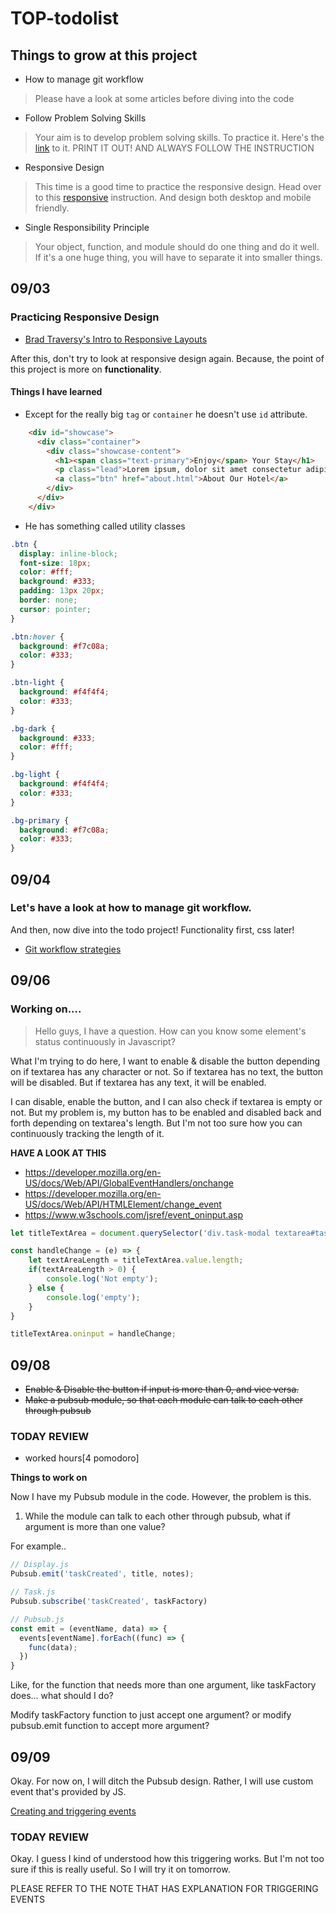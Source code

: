 # TOP-todolist

## Things to grow at this project

- How to manage git workflow
> Please have a look at some articles before diving into the code

- Follow Problem Solving Skills
> Your aim is to develop problem solving skills. To practice it. Here's the [link](https://www.theodinproject.com/courses/web-development-101/lessons/problem-solving) to it. 
> PRINT IT OUT! AND ALWAYS FOLLOW THE INSTRUCTION

- Responsive Design
> This time is a good time to practice the responsive design. Head over to this [responsive](https://www.theodinproject.com/courses/html-and-css/lessons/responsive-design) instruction. And design both desktop and mobile friendly.

- Single Responsibility Principle
> Your object, function, and module should do one thing and do it well. If it's a one huge thing, you will have to separate it into smaller things.


## 09/03

### Practicing Responsive Design
- [Brad Traversy's Intro to Responsive Layouts](https://www.udemy.com/course/modern-html-css-from-the-beginning/learn/lecture/13285364#overview)

After this, don't try to look at responsive design again. Because, the point of this project is more on **functionality**.

#### Things I have learned

- Except for the really big `tag` or `container` he doesn't use `id` attribute.

```html
    <div id="showcase">
      <div class="container">
        <div class="showcase-content">
          <h1><span class="text-primary">Enjoy</span> Your Stay</h1>
          <p class="lead">Lorem ipsum, dolor sit amet consectetur adipisicing elit. Dolor, eligendi laboriosam. Repellendus officia harum eaque.</p>
          <a class="btn" href="about.html">About Our Hotel</a>
        </div>
      </div>
    </div>
```

- He has something called utility classes 
```css
.btn {
  display: inline-block;
  font-size: 18px;
  color: #fff;
  background: #333;
  padding: 13px 20px;
  border: none;
  cursor: pointer;
}

.btn:hover {
  background: #f7c08a;
  color: #333;
}

.btn-light {
  background: #f4f4f4;
  color: #333;
}

.bg-dark {
  background: #333;
  color: #fff;
}

.bg-light {
  background: #f4f4f4;
  color: #333;
}

.bg-primary {
  background: #f7c08a;
  color: #333;
}
```

## 09/04

### Let's have a look at how to manage git workflow.
And then, now dive into the todo project!
Functionality first, css later!

- [Git workflow strategies](https://www.youtube.com/watch?v=aJnFGMclhU8&ab_channel=GitHubTraining%26Guides)

## 09/06

### Working on....

> Hello guys, I have a question. How can you know some element's status continuously in Javascript?

What I'm trying to do here, I want to enable & disable the button depending on if textarea has any character or not.
So if textarea has no text, the button will be disabled. But if textarea has any text, it will be enabled.

I can disable, enable the button, and I can also check if textarea is empty or not. 
But my problem is, my button has to be enabled and disabled back and forth depending on textarea's length.
But I'm not too sure how you can continuously tracking the length of it.

**HAVE A LOOK AT THIS**
- https://developer.mozilla.org/en-US/docs/Web/API/GlobalEventHandlers/onchange
- https://developer.mozilla.org/en-US/docs/Web/API/HTMLElement/change_event
- https://www.w3schools.com/jsref/event_oninput.asp


```javascript
let titleTextArea = document.querySelector('div.task-modal textarea#task-title');

const handleChange = (e) => {
    let textAreaLength = titleTextArea.value.length;
    if(textAreaLength > 0) {
        console.log('Not empty');
    } else {
        console.log('empty');
    }
}

titleTextArea.oninput = handleChange;
```

## 09/08

- ~~Enable & Disable the button if input is more than 0, and vice versa.~~
- ~~Make a pubsub module, so that each module can talk to each other through pubsub~~

### TODAY REVIEW

- worked hours[4 pomodoro]

**Things to work on**

Now I have my Pubsub module in the code. However, the problem is this.

1. While the module can talk to each other through pubsub, what if argument is more than one value?

For example..
```javascript
// Display.js
Pubsub.emit('taskCreated', title, notes);

// Task.js
Pubsub.subscribe('taskCreated', taskFactory)

// Pubsub.js
const emit = (eventName, data) => {    
  events[eventName].forEach((func) => {
    func(data);
  })
}
```

Like, for the function that needs more than one argument, like taskFactory does... what should I do?

Modify taskFactory function to just accept one argument? or modify pubsub.emit function to accept more argument?

## 09/09

Okay. For now on, I will ditch the Pubsub design. Rather, I will use custom event that's provided by JS.

[Creating and triggering events](https://developer.mozilla.org/en-US/docs/Web/Guide/Events/Creating_and_triggering_events)

### TODAY REVIEW

Okay. I guess I kind of understood how this triggering works. But I'm not too sure if this is really useful. So I will try it on tomorrow.

PLEASE REFER TO THE NOTE THAT HAS EXPLANATION FOR TRIGGERING EVENTS



